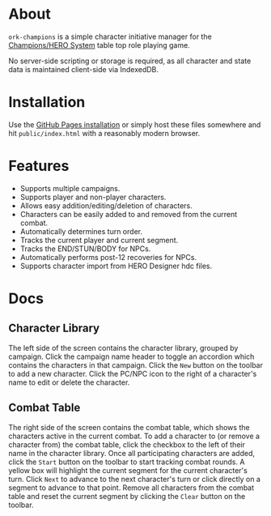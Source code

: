 # About

`ork-champions` is a simple character initiative manager for the [Champions/HERO System](https://www.herogames.com/)
table top role playing game.

No server-side scripting or storage is required, as all character and state data is maintained client-side via IndexedDB.

# Installation

Use the [GitHub Pages installation](https://alexhowansky.github.io/ork-champions/) or simply host these files somewhere
and hit `public/index.html` with a reasonably modern browser.

# Features

* Supports multiple campaigns.
* Supports player and non-player characters.
* Allows easy addition/editing/deletion of characters.
* Characters can be easily added to and removed from the current combat.
* Automatically determines turn order.
* Tracks the current player and current segment.
* Tracks the END/STUN/BODY for NPCs.
* Automatically performs post-12 recoveries for NPCs.
* Supports character import from HERO Designer hdc files.

# Docs

## Character Library

The left side of the screen contains the character library, grouped by campaign. Click the campaign name header to toggle
an accordion which contains the characters in that campaign. Click the `New` button on the toolbar to add a new character.
Click the PC/NPC icon to the right of a character's name to edit or delete the character.

## Combat Table

The right side of the screen contains the combat table, which shows the characters active in the current combat. To add a
character to (or remove a character from) the combat table, click the checkbox to the left of their name in the character
library. Once all participating characters are added, click the `Start` button on the toolbar to start tracking combat
rounds. A yellow box will highlight the current segment for the current character's turn. Click `Next` to advance to the
next character's turn or click directly on a segment to advance to that point. Remove all characters from the combat table
and reset the current segment by clicking the `Clear` button on the toolbar.
